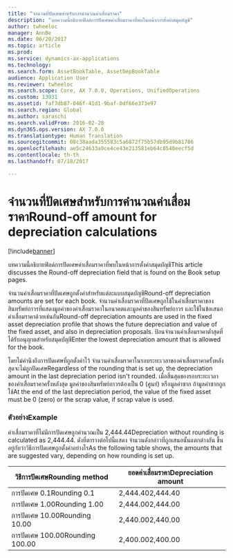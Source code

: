 ```yaml
---
title: "จำนวนที่ปัดเศษสำหรับการคำนวณค่าเสื่อมราคา"
description: "บทความนี้อธิบายฟิลด์การปัดเศษค่าเสื่อมราคาที่พบในหน้าการตั้งค่าสมุดบัญชี"
author: twheeloc
manager: AnnBe
ms.date: 06/20/2017
ms.topic: article
ms.prod: 
ms.service: dynamics-ax-applications
ms.technology: 
ms.search.form: AssetBookTable, AssetDepBookTable
audience: Application User
ms.reviewer: twheeloc
ms.search.scope: Core, AX 7.0.0, Operations, UnifiedOperations
ms.custom: 13931
ms.assetid: faf7db87-046f-41d1-9baf-0df66e373e97
ms.search.region: Global
ms.author: saraschi
ms.search.validFrom: 2016-02-28
ms.dyn365.ops.version: AX 7.0.0
ms.translationtype: Human Translation
ms.sourcegitcommit: 08c38aada355583c5a6872f75b57db95d9b81786
ms.openlocfilehash: ae5c24633a9ce4ce43e213581eb64c8548eecf5d
ms.contentlocale: th-th
ms.lasthandoff: 07/18/2017

---
```


# <a name="round-off-amount-for-depreciation-calculations"></a><span data-ttu-id="c2797-103">จำนวนที่ปัดเศษสำหรับการคำนวณค่าเสื่อมราคา</span><span class="sxs-lookup"><span data-stu-id="c2797-103">Round-off amount for depreciation calculations</span></span>

[!include[banner](../includes/banner.md)]


<span data-ttu-id="c2797-104">บทความนี้อธิบายฟิลด์การปัดเศษค่าเสื่อมราคาที่พบในหน้าการตั้งค่าสมุดบัญชี</span><span class="sxs-lookup"><span data-stu-id="c2797-104">This article discusses the Round-off depreciation field that is found on the Book setup pages.</span></span>

<span data-ttu-id="c2797-105">จำนวนค่าเสื่อมราคาที่ปัดเศษถูกตั้งค่าสำหรับแต่ละแบบสมุดบัญชี</span><span class="sxs-lookup"><span data-stu-id="c2797-105">Round-off depreciation amounts are set for each book.</span></span> <span data-ttu-id="c2797-106">จำนวนค่าเสื่อมราคาที่ปัดเศษถูกใช้ในค่าเสื่อมราคาของสินทรัพย์ถาวรที่แสดงมูลค่าของค่าเสื่อมราคาในอนาคตและมูลค่าของสินทรัพย์ถาวร และใช้ในข้อเสนอค่าเสื่อมราคาด้วยเช่นกัน</span><span class="sxs-lookup"><span data-stu-id="c2797-106">Round-off depreciation amounts are used in the fixed asset depreciation profile that shows the future depreciation and value of the fixed asset, and also in depreciation proposals.</span></span> <span data-ttu-id="c2797-107">ป้อนจำนวนค่าเสื่อมราคาต่ำสุดที่ได้รับอนุญาตสำหรับสมุดบัญชี</span><span class="sxs-lookup"><span data-stu-id="c2797-107">Enter the lowest depreciation amount that is allowed for the book.</span></span> 

<span data-ttu-id="c2797-108">โดยไม่คำนึงถึงการปัดเศษที่ถูกตั้งค่าไว้ จำนวนค่าเสื่อมราคาในรอบระยะเวลาของค่าเสื่อมราคาครั้งหลังสุดจะไม่ถูกปัดเศษ</span><span class="sxs-lookup"><span data-stu-id="c2797-108">Regardless of the rounding that is set up, the depreciation amount in the last depreciation period isn't rounded.</span></span> <span data-ttu-id="c2797-109">เมื่อสิ้นสุดของรอบระยะเวลาของค่าเสื่อมราคาครั้งหลังสุด มูลค่าของสินทรัพย์ถาวรต้องเป็น 0 (ศูนย์) หรือมูลค่าซาก ถ้ามูลค่าซากถูกใช้</span><span class="sxs-lookup"><span data-stu-id="c2797-109">At the end of the last depreciation period, the value of the fixed asset must be 0 (zero) or the scrap value, if scrap value is used.</span></span>

### <a name="example"></a><span data-ttu-id="c2797-110">ตัวอย่าง</span><span class="sxs-lookup"><span data-stu-id="c2797-110">Example</span></span>

<span data-ttu-id="c2797-111">ค่าเสื่อมราคาที่ไม่มีการปัดเศษถูกคำนวณเป็น 2,444.44</span><span class="sxs-lookup"><span data-stu-id="c2797-111">Depreciation without rounding is calculated as 2,444.44.</span></span> <span data-ttu-id="c2797-112">ดังที่ตารางต่อไปนี้แสดง จำนวนดังกล่าวที่ถูกเสนอนั้นแตกต่างกัน ขึ้นอยู่กับว่าวิธีการปัดเศษถูกตั้งค่าอย่างไร</span><span class="sxs-lookup"><span data-stu-id="c2797-112">As the following table shows, the amounts that are suggested vary, depending on how rounding is set up.</span></span>

| <span data-ttu-id="c2797-113">วิธีการปัดเศษ</span><span class="sxs-lookup"><span data-stu-id="c2797-113">Rounding method</span></span> | <span data-ttu-id="c2797-114">ยอดค่าเสื่อมราคา</span><span class="sxs-lookup"><span data-stu-id="c2797-114">Depreciation amount</span></span> |
|-----------------|---------------------|
| <span data-ttu-id="c2797-115">การปัดเศษ 0.1</span><span class="sxs-lookup"><span data-stu-id="c2797-115">Rounding 0.1</span></span>    | <span data-ttu-id="c2797-116">2,444.40</span><span class="sxs-lookup"><span data-stu-id="c2797-116">2,444.40</span></span>            |
| <span data-ttu-id="c2797-117">การปัดเศษ 1.00</span><span class="sxs-lookup"><span data-stu-id="c2797-117">Rounding 1.00</span></span>   | <span data-ttu-id="c2797-118">2,444.00</span><span class="sxs-lookup"><span data-stu-id="c2797-118">2,444.00</span></span>            |
| <span data-ttu-id="c2797-119">การปัดเศษ 10.00</span><span class="sxs-lookup"><span data-stu-id="c2797-119">Rounding 10.00</span></span>  | <span data-ttu-id="c2797-120">2,440.00</span><span class="sxs-lookup"><span data-stu-id="c2797-120">2,440.00</span></span>            |
| <span data-ttu-id="c2797-121">การปัดเศษ 100.00</span><span class="sxs-lookup"><span data-stu-id="c2797-121">Rounding 100.00</span></span> | <span data-ttu-id="c2797-122">2,400.00</span><span class="sxs-lookup"><span data-stu-id="c2797-122">2,400.00</span></span>            |






